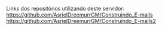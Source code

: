 Links dos repositórios utilizando deste servidor: <br>
https://github.com/AsrielDreemurrGM/Construindo_E-mails <br>
https://github.com/AsrielDreemurrGM/Construindo_E-mails2
